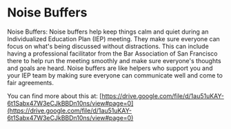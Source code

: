# Noise Buffers
Noise Buffers: Noise buffers help keep things calm and quiet during an Individualized Education Plan (IEP) meeting. They make sure everyone can focus on what's being discussed without distractions. This can include having a professional facilitator from the Bar Association of San Francisco there to help run the meeting smoothly and make sure everyone's thoughts and goals are heard. Noise buffers are like helpers who support you and your IEP team by making sure everyone can communicate well and come to fair agreements.

You can find more about this at: [https://drive.google.com/file/d/1au51uKAY-6t1Sabx47W3eCJkBBDn10ns/view#page=0](https://drive.google.com/file/d/1au51uKAY-6t1Sabx47W3eCJkBBDn10ns/view#page=0)
